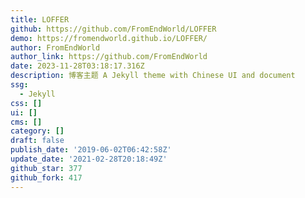 ```yaml
---
title: LOFFER
github: https://github.com/FromEndWorld/LOFFER
demo: https://fromendworld.github.io/LOFFER/
author: FromEndWorld
author_link: https://github.com/FromEndWorld
date: 2023-11-28T03:18:17.316Z
description: 博客主题 A Jekyll theme with Chinese UI and document
ssg:
  - Jekyll
css: []
ui: []
cms: []
category: []
draft: false
publish_date: '2019-06-02T06:42:58Z'
update_date: '2021-02-28T20:18:49Z'
github_star: 377
github_fork: 417
---
```

